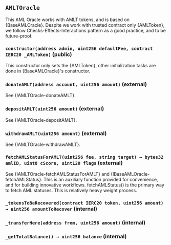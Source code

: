 ## `AMLTOracle`



This AML Oracle works with AMLT tokens, and is based on
{BaseAMLOracle}.
Despite we work with trusted contract only {AMLToken}, we follow
Checks-Effects-Interactions pattern as a good practice, and to be
future-proof.


### `constructor(address admin, uint256 defaultFee, contract IERC20 _AMLToken)` (public)



This constructor only sets the {AMLToken}, other initialization
tasks are done in {BaseAMLOracle}'s constructor.

### `donateAMLT(address account, uint256 amount)` (external)



See {IAMLTOracle-donateAMLT}.

### `depositAMLT(uint256 amount)` (external)



See {IAMLTOracle-depositAMLT}.

### `withdrawAMLT(uint256 amount)` (external)



See {IAMLTOracle-withdrawAMLT}.

### `fetchAMLStatusForAMLT(uint256 fee, string target) → bytes32 amlID, uint8 cScore, uint120 flags` (external)



See {IAMLTOracle-fetchAMLStatusForAMLT} and
{IBaseAMLOracle-fetchAMLStatus}.
This is an auxiliary function provided for convenience, and for building
innovative workflows. fetchAMLStatus() is the primary way to fetch
AML statuses. This is relatively heavy weight process.

### `_tokensToBeRecovered(contract IERC20 token, uint256 amount) → uint256 amountToRecover` (internal)





### `_transferHere(address from, uint256 amount)` (internal)





### `_getTotalBalance() → uint256 balance` (internal)






